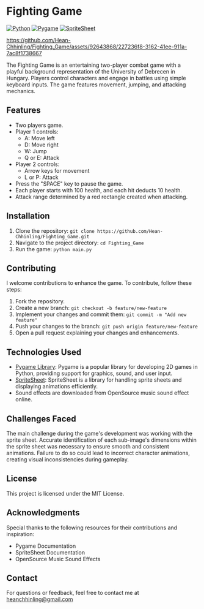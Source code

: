 # Fighting Game

[![Python](https://img.shields.io/badge/Python-3.8%2B-blue)](https://www.python.org/)
[![Pygame](https://img.shields.io/badge/Pygame-2.0%2B-red)](https://www.pygame.org/)
[![SpriteSheet](https://img.shields.io/badge/SpriteSheet-1.3%2B-green)](https://github.com/dr0id/Spritesheet)



https://github.com/Hean-Chhinling/Fighting_Game/assets/92643868/227236f8-3162-41ee-911a-7ac8f1738667


The Fighting Game is an entertaining two-player combat game with a playful background representation of the University of Debrecen in Hungary. 
Players control characters and engage in battles using simple keyboard inputs. 
The game features movement, jumping, and attacking mechanics.

## Features
- Two players game.
- Player 1 controls:
  - A: Move left
  - D: Move right
  - W: Jump
  - Q or E: Attack
- Player 2 controls:
  - Arrow keys for movement
  - L or P: Attack
- Press the "SPACE" key to pause the game.
- Each player starts with 100 health, and each hit deducts 10 health.
- Attack range determined by a red rectangle created when attacking.

## Installation
1. Clone the repository: `git clone https://github.com/Hean-Chhinling/Fighting_Game.git`
2. Navigate to the project directory: `cd Fighting_Game`
3. Run the game: `python main.py`

## Contributing
I welcome contributions to enhance the game. To contribute, follow these steps:

1. Fork the repository.
2. Create a new branch: `git checkout -b feature/new-feature`
3. Implement your changes and commit them: `git commit -m "Add new feature"`
4. Push your changes to the branch: `git push origin feature/new-feature`
5. Open a pull request explaining your changes and enhancements.

## Technologies Used
- [Pygame Library](https://www.pygame.org/): Pygame is a popular library for developing 2D games in Python, providing support for graphics, sound, and user input.
- [SpriteSheet](https://github.com/dr0id/Spritesheet): SpriteSheet is a library for handling sprite sheets and displaying animations efficiently.
- Sound effects are downloaded from OpenSource music sound effect online.

## Challenges Faced
The main challenge during the game's development was working with the sprite sheet. 
Accurate identification of each sub-image's dimensions within the sprite sheet was necessary to ensure smooth and consistent animations. 
Failure to do so could lead to incorrect character animations, creating visual inconsistencies during gameplay.

## License
This project is licensed under the MIT License.

## Acknowledgments
Special thanks to the following resources for their contributions and inspiration:
- Pygame Documentation
- SpriteSheet Documentation
- OpenSource Music Sound Effects

## Contact
For questions or feedback, feel free to contact me at heanchhinling@gmail.com

